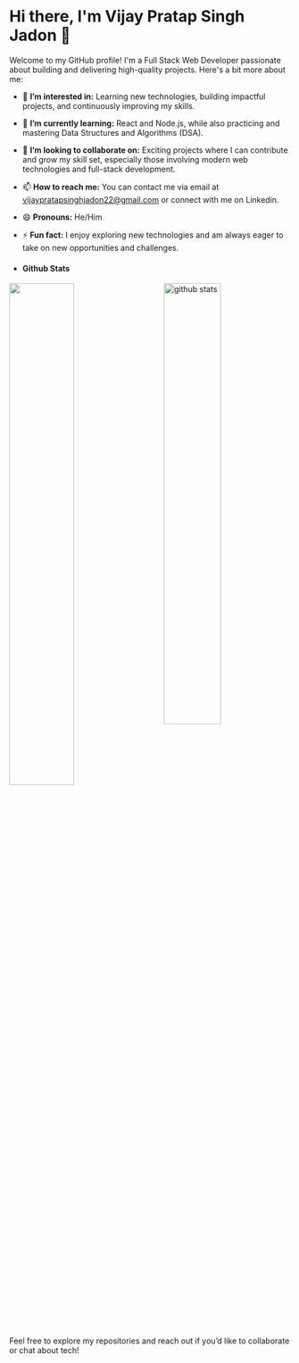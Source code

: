 # Hi there, I'm Vijay Pratap Singh Jadon 👋

Welcome to my GitHub profile! I'm a Full Stack Web Developer passionate about building and delivering high-quality projects. Here's a bit more about me:

- 👀 **I’m interested in:** Learning new technologies, building impactful projects, and continuously improving my skills.
- 🌱 **I’m currently learning:** React and Node.js, while also practicing and mastering Data Structures and Algorithms (DSA).
- 💞️ **I’m looking to collaborate on:** Exciting projects where I can contribute and grow my skill set, especially those involving modern web technologies and full-stack development.
- 📫 **How to reach me:** You can contact me via email at vijaypratapsinghjadon22@gmail.com or connect with me on Linkedin.
- 😄 **Pronouns:** He/Him
- ⚡ **Fun fact:** I enjoy exploring new technologies and am always eager to take on new opportunities and challenges.

- #### Github Stats
<img src="https://github-readme-stats.vercel.app/api?username=VijayJadon22&show_icons=true&theme=blue" alt="github stats" width="45%" align="right"/>
<img src="https://github-readme-streak-stats.herokuapp.com/?user=VijayJadon22&theme=dark" width="48%" >

Feel free to explore my repositories and reach out if you’d like to collaborate or chat about tech!


<!---
VijayJadon22/VijayJadon22 is a ✨ special ✨ repository because its `README.md` (this file) appears on your GitHub profile.
You can click the Preview link to take a look at your changes.
--->
